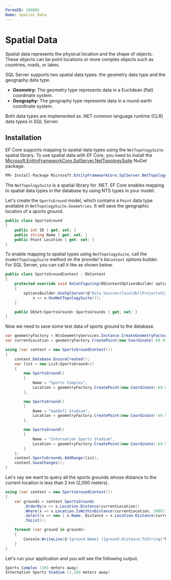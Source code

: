 ```yaml
---
PermaID: 100005
Name: Spatial Data
---
```


# Spatial Data

Spatial data represents the physical location and the shape of objects. These objects can be point locations or more complex objects such as countries, roads, or lakes.

SQL Server supports two spatial data types: the geometry data type and the geography data type.

 - **Geometry:** The geometry type represents data in a Euclidean (flat) coordinate system.
 - **Geography:** The geography type represents data in a round-earth coordinate system.

Both data types are implemented as .NET common language runtime (CLR) data types in SQL Server. 

## Installation 

EF Core supports mapping to spatial data types using the `NetTopologySuite` spatial library. To use spatial data with EF Core, you need to install the [Microsoft.EntityFrameworkCore.SqlServer.NetTopologySuite](https://www.nuget.org/packages/Microsoft.EntityFrameworkCore.SqlServer.NetTopologySuite) NuGet package.

```csharp
PM> Install-Package Microsoft.EntityFrameworkCore.SqlServer.NetTopologySuite
```

The `NetTopologySuite` is a spatial library for .NET. EF Core enables mapping to spatial data types in the database by using NTS types in your model.

Let's create the `SportsGround` model, which contains a `Point` data type available in `NetTopologySuite.Geometries`. It will save the geographic location of a sports ground.

```csharp
public class SportsGround
{
    public int ID { get; set; }
    public string Name { get; set; }
    public Point Location { get; set; }
}
```

To enable mapping to spatial types using `NetTopologySuite`, call the `UseNetTopologySuite` method on the provider's `DbContext` options builder. For SQL Server, you can call it like as shown below.

```csharp
public class SportsGroundContext : DbContext
{
    protected override void OnConfiguring(DbContextOptionsBuilder optionsBuilder)
    {
        optionsBuilder.UseSqlServer(@"Data Source=(localdb)\ProjectsV13;Initial Catalog=SportsGroundDb;", 
            x => x.UseNetTopologySuite());
    }

    public DbSet<SportsGround> SportsGrounds { get; set; }
}
```

Now we need to save some test data of sports ground to the database.

```csharp
var geometryFactory = NtsGeometryServices.Instance.CreateGeometryFactory(srid: 4326);
var currentLocation = geometryFactory.CreatePoint(new Coordinate(-69.938951, 18.481188));

using (var context = new SportsGroundContext())
{
    context.Database.EnsureCreated();
    var list = new List<SportsGround>()
    {
        new SportsGround()
        {
            Name = "Sports Complex",
            Location = geometryFactory.CreatePoint(new Coordinate(-69.9388777, 18.4839233)),
        },

        new SportsGround()
        {
            Name = "Gaddafi Stadium",
            Location = geometryFactory.CreatePoint(new Coordinate(-69.9118804, 18.4826214)),
        },

        new SportsGround()
        {
            Name = "Internation Sports Stadium",
            Location = geometryFactory.CreatePoint(new Coordinate(-69.9334673, 18.4718075)),
        }
    };
    context.SportsGrounds.AddRange(list);
    context.SaveChanges();
}
```

Let's say we want to query all the sports grounds whose distance to the current location is less than 2 km (2,000 meters).


```csharp
using (var context = new SportsGroundContext())
{
    var grounds = context.SportsGrounds
        .OrderBy(x => x.Location.Distance(currentLocation))
        .Where(x => x.Location.IsWithinDistance(currentLocation, 2000))
        .Select(x => new { x.Name, Distance = x.Location.Distance(currentLocation) })
        .ToList();

    foreach (var ground in grounds)
    {
        Console.WriteLine($"{ground.Name} ({ground.Distance.ToString("N0")} meters away)");
    }
}
```

Let's run your application and you will see the following output.

```csharp
Sports Complex (303 meters away)
Internation Sports Stadium (1,189 meters away)
```
